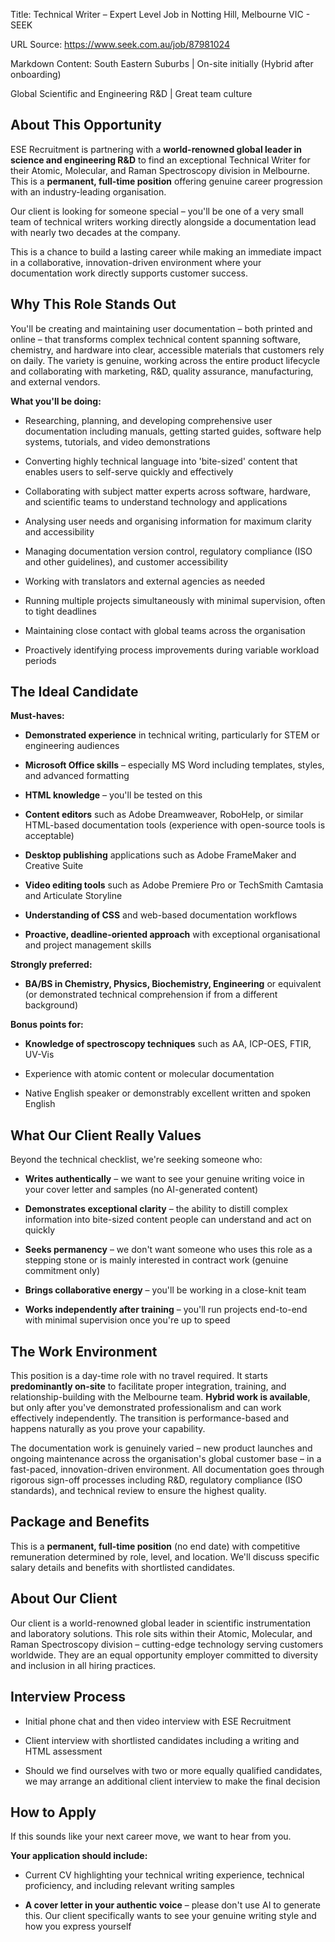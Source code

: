 Title: Technical Writer – Expert Level Job in Notting Hill, Melbourne VIC - SEEK

URL Source: https://www.seek.com.au/job/87981024

Markdown Content:
South Eastern Suburbs | On-site initially (Hybrid after onboarding)

Global Scientific and Engineering R&D | Great team culture

About This Opportunity
----------------------

ESE Recruitment is partnering with a **world-renowned global leader in science and engineering R&D** to find an exceptional Technical Writer for their Atomic, Molecular, and Raman Spectroscopy division in Melbourne. This is a **permanent, full-time position** offering genuine career progression with an industry-leading organisation.

Our client is looking for someone special – you'll be one of a very small team of technical writers working directly alongside a documentation lead with nearly two decades at the company.

This is a chance to build a lasting career while making an immediate impact in a collaborative, innovation-driven environment where your documentation work directly supports customer success.

Why This Role Stands Out
------------------------

You'll be creating and maintaining user documentation – both printed and online – that transforms complex technical content spanning software, chemistry, and hardware into clear, accessible materials that customers rely on daily. The variety is genuine, working across the entire product lifecycle and collaborating with marketing, R&D, quality assurance, manufacturing, and external vendors.

**What you'll be doing:**

*   Researching, planning, and developing comprehensive user documentation including manuals, getting started guides, software help systems, tutorials, and video demonstrations

*   Converting highly technical language into 'bite-sized' content that enables users to self-serve quickly and effectively

*   Collaborating with subject matter experts across software, hardware, and scientific teams to understand technology and applications

*   Analysing user needs and organising information for maximum clarity and accessibility

*   Managing documentation version control, regulatory compliance (ISO and other guidelines), and customer accessibility

*   Working with translators and external agencies as needed

*   Running multiple projects simultaneously with minimal supervision, often to tight deadlines

*   Maintaining close contact with global teams across the organisation

*   Proactively identifying process improvements during variable workload periods

The Ideal Candidate
-------------------

**Must-haves:**

*   **Demonstrated experience** in technical writing, particularly for STEM or engineering audiences

*   **Microsoft Office skills** – especially MS Word including templates, styles, and advanced formatting

*   **HTML knowledge** – you'll be tested on this

*   **Content editors** such as Adobe Dreamweaver, RoboHelp, or similar HTML-based documentation tools (experience with open-source tools is acceptable)

*   **Desktop publishing** applications such as Adobe FrameMaker and Creative Suite

*   **Video editing tools** such as Adobe Premiere Pro or TechSmith Camtasia and Articulate Storyline

*   **Understanding of CSS** and web-based documentation workflows

*   **Proactive, deadline-oriented approach** with exceptional organisational and project management skills

**Strongly preferred:**

*   **BA/BS in Chemistry, Physics, Biochemistry, Engineering** or equivalent (or demonstrated technical comprehension if from a different background)

**Bonus points for:**

*   **Knowledge of spectroscopy techniques** such as AA, ICP-OES, FTIR, UV-Vis

*   Experience with atomic content or molecular documentation

*   Native English speaker or demonstrably excellent written and spoken English

What Our Client Really Values
-----------------------------

Beyond the technical checklist, we're seeking someone who:

*   **Writes authentically** – we want to see your genuine writing voice in your cover letter and samples (no AI-generated content)

*   **Demonstrates exceptional clarity** – the ability to distill complex information into bite-sized content people can understand and act on quickly

*   **Seeks permanency** – we don't want someone who uses this role as a stepping stone or is mainly interested in contract work (genuine commitment only)

*   **Brings collaborative energy** – you'll be working in a close-knit team

*   **Works independently after training** – you'll run projects end-to-end with minimal supervision once you're up to speed

The Work Environment
--------------------

This position is a day-time role with no travel required. It starts **predominantly on-site** to facilitate proper integration, training, and relationship-building with the Melbourne team. **Hybrid work is available**, but only after you've demonstrated professionalism and can work effectively independently. The transition is performance-based and happens naturally as you prove your capability.

The documentation work is genuinely varied – new product launches and ongoing maintenance across the organisation's global customer base – in a fast-paced, innovation-driven environment. All documentation goes through rigorous sign-off processes including R&D, regulatory compliance (ISO standards), and technical review to ensure the highest quality.

Package and Benefits
--------------------

This is a **permanent, full-time position** (no end date) with competitive remuneration determined by role, level, and location. We'll discuss specific salary details and benefits with shortlisted candidates.

About Our Client
----------------

Our client is a world-renowned global leader in scientific instrumentation and laboratory solutions. This role sits within their Atomic, Molecular, and Raman Spectroscopy division – cutting-edge technology serving customers worldwide. They are an equal opportunity employer committed to diversity and inclusion in all hiring practices.

Interview Process
-----------------

*   Initial phone chat and then video interview with ESE Recruitment

*   Client interview with shortlisted candidates including a writing and HTML assessment

*   Should we find ourselves with two or more equally qualified candidates, we may arrange an additional client interview to make the final decision

How to Apply
------------

If this sounds like your next career move, we want to hear from you.

**Your application should include:**

*   Current CV highlighting your technical writing experience, technical proficiency, and including relevant writing samples

*   **A cover letter in your authentic voice** – please don't use AI to generate this. Our client specifically wants to see your genuine writing style and how you express yourself
